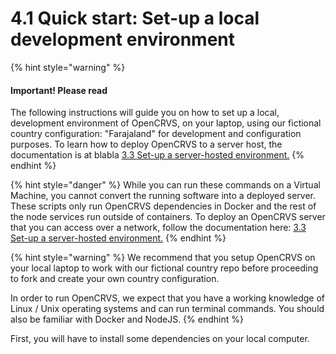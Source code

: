 # 4.1 Quick start: Set-up a local development environment

{% hint style="warning" %}
#### Important! Please read

The following instructions will guide you on how to set up a local, development environment of OpenCRVS, on your laptop, using our fictional country configuration: "Farajaland" for development and configuration purposes. To learn how to deploy OpenCRVS to a server host, the documentation is at blabla [3.3 Set-up a server-hosted environment.](3.3-set-up-a-server-hosted-environment/)
{% endhint %}

{% hint style="danger" %}
While you can run these commands on a Virtual Machine, you cannot convert the running software into a deployed server. These scripts only run OpenCRVS dependencies in Docker and the rest of the node services run outside of containers. To deploy an OpenCRVS server that you can access over a network, follow the documentation here: [3.3 Set-up a server-hosted environment.](../3.3-set-up-a-server-hosted-environment)
{% endhint %}

{% hint style="warning" %}
We recommend that you setup OpenCRVS on your local laptop to work with our fictional country repo before proceeding to fork and create your own country configuration.

In order to run OpenCRVS, we expect that you have a working knowledge of Linux / Unix operating systems and can run terminal commands. You should also be familiar with Docker and NodeJS.
{% endhint %}

First, you will have to install some dependencies on your local computer.
